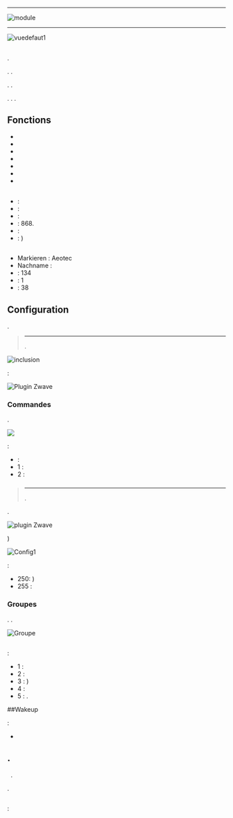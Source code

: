 # 

****

![module](images/aeotec.panicbutton/module.jpg)

****

![vuedefaut1](images/aeotec.panicbutton/vuedefaut1.jpg)

## 

.

. .

. .

. . .

## Fonctions

-   
-   
-   
-   
-   
-   
-   

## 

-    : 
-    : 
-    : 
-   : 868.
-    : 
-    : )

## 

-   Markieren : Aeotec
-   Nachname : 
-    : 134
-    : 1
-    : 38

## Configuration

 [](https://doc.jeedom.com/de_DE/plugins/automation%20protocol/openzwave/).

> ****
>
> .

![inclusion](images/aeotec.panicbutton/inclusion.jpg)

 :

![Plugin Zwave](images/aeotec.panicbutton/information.jpg)

### Commandes

.

![](images/aeotec.panicbutton/commandes.jpg)

 :

-    : 
  - 1 : 
  - 2 : 

### 

> ****
>
> .

.

![ plugin Zwave](images/plugin/bouton_configuration.jpg)

)

![Config1](images/aeotec.panicbutton/config1.jpg)

 :

-   250: )
-   255 : 

### Groupes

. .

![Groupe](images/aeotec.panicbutton/groupe.jpg)

## 

### 

 :

-   1 : 
-   2 : 
-   3 : )
-   4 : 
-   5 : .

##Wakeup

 :

-   

## .
 
.


.

## 

 : 
